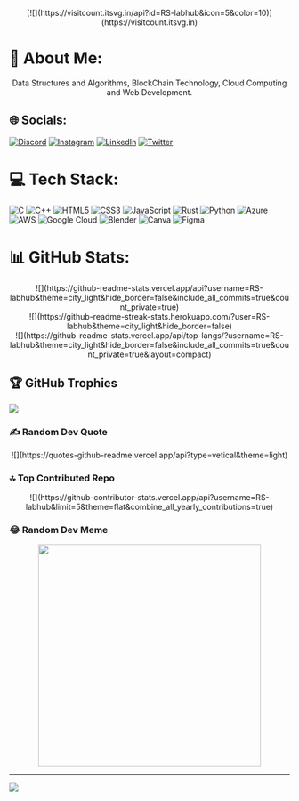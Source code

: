 <p align='center'>
[![](https://visitcount.itsvg.in/api?id=RS-labhub&icon=5&color=10)](https://visitcount.itsvg.in)
</p>

# 💫 About Me:
<p align='center'>
Data Structures and Algorithms, BlockChain Technology, Cloud Computing and Web Development.
</p>

## 🌐 Socials:
[![Discord](https://img.shields.io/badge/Discord-%237289DA.svg?logo=discord&logoColor=white)](https://discord.gg/rohansrma) [![Instagram](https://img.shields.io/badge/Instagram-%23E4405F.svg?logo=Instagram&logoColor=white)](https://instagram.com/r_rohan__._) [![LinkedIn](https://img.shields.io/badge/LinkedIn-%230077B5.svg?logo=linkedin&logoColor=white)](https://linkedin.com/in/https://www.linkedin.com/in/rohan-sharma-9386rs) [![Twitter](https://img.shields.io/badge/Twitter-%231DA1F2.svg?logo=Twitter&logoColor=white)](https://twitter.com/https://twitter.com/rrs00179) 

# 💻 Tech Stack:
![C](https://img.shields.io/badge/c-%2300599C.svg?style=flat&logo=c&logoColor=white) ![C++](https://img.shields.io/badge/c++-%2300599C.svg?style=flat&logo=c%2B%2B&logoColor=white) ![HTML5](https://img.shields.io/badge/html5-%23E34F26.svg?style=flat&logo=html5&logoColor=white) ![CSS3](https://img.shields.io/badge/css3-%231572B6.svg?style=flat&logo=css3&logoColor=white) ![JavaScript](https://img.shields.io/badge/javascript-%23323330.svg?style=flat&logo=javascript&logoColor=%23F7DF1E) ![Rust](https://img.shields.io/badge/rust-%23000000.svg?style=flat&logo=rust&logoColor=white) ![Python](https://img.shields.io/badge/python-3670A0?style=flat&logo=python&logoColor=ffdd54) ![Azure](https://img.shields.io/badge/azure-%230072C6.svg?style=flat&logo=microsoftazure&logoColor=white) ![AWS](https://img.shields.io/badge/AWS-%23FF9900.svg?style=flat&logo=amazon-aws&logoColor=white) ![Google Cloud](https://img.shields.io/badge/GoogleCloud-%234285F4.svg?style=flat&logo=google-cloud&logoColor=white) ![Blender](https://img.shields.io/badge/blender-%23F5792A.svg?style=flat&logo=blender&logoColor=white) ![Canva](https://img.shields.io/badge/Canva-%2300C4CC.svg?style=flat&logo=Canva&logoColor=white) ![Figma](https://img.shields.io/badge/figma-%23F24E1E.svg?style=flat&logo=figma&logoColor=white)
# 📊 GitHub Stats:

<p align='center'>
![](https://github-readme-stats.vercel.app/api?username=RS-labhub&theme=city_light&hide_border=false&include_all_commits=true&count_private=true)<br/>
![](https://github-readme-streak-stats.herokuapp.com/?user=RS-labhub&theme=city_light&hide_border=false)<br/>
![](https://github-readme-stats.vercel.app/api/top-langs/?username=RS-labhub&theme=city_light&hide_border=false&include_all_commits=true&count_private=true&layout=compact)
</p>

## 🏆 GitHub Trophies
![](https://github-profile-trophy.vercel.app/?username=RS-labhub&theme=flat&no-frame=false&no-bg=false&margin-w=4)

### ✍️ Random Dev Quote
<p align='center'>
![](https://quotes-github-readme.vercel.app/api?type=vetical&theme=light)
</p>

### 🔝 Top Contributed Repo
<p align='center'>
![](https://github-contributor-stats.vercel.app/api?username=RS-labhub&limit=5&theme=flat&combine_all_yearly_contributions=true)
</p>

### 😂 Random Dev Meme
<p align='center'>
<img src='https://randommeme-five.vercel.app/' style="height: 400px;"/>
</p>

---
[![](https://visitcount.itsvg.in/api?id=RS-labhub&icon=5&color=10)](https://visitcount.itsvg.in)
